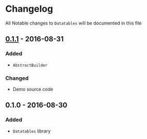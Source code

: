 # Changelog

All Notable changes to `Datatables` will be documented in this file

## [0.1.1](https://github.com/rougin/datatables/compare/v0.1.0...v0.1.1) - 2016-08-31

### Added
- `AbstractBuilder`

### Changed
- Demo source code

## 0.1.0 - 2016-08-30

### Added
- `Datatables` library